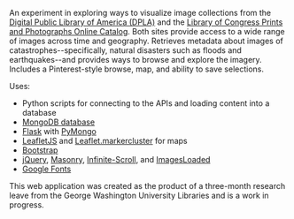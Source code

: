 An experiment in exploring ways to visualize image collections from the <a href="http://dp.la">Digital
Public Library of America (DPLA)</a> and the <a href="http://www.loc.gov/pictures">Library of Congress Prints and 
Photographs Online Catalog</a>. Both sites provide access to a wide range of images across time and geography. 
Retrieves metadata about images of catastrophes--specifically, natural disasters such as floods and earthquakes--and provides ways to browse and explore the imagery. Includes a Pinterest-style browse, map, and ability to save selections. 

Uses:
* Python scripts for connecting to the APIs and loading content into a database
* <a href="http://www.mongodb.org/">MongoDB database</a>
* <a href="http://flask.pocoo.org/docs/0.10/">Flask</a> with <a href="https://flask-pymongo.readthedocs.org/en/latest/">PyMongo</a>
* <a href="http://leafletjs.com/">LeafletJS</a> and <a href="https://github.com/Leaflet/Leaflet.markercluster">Leaflet.markercluster</a> for maps
* <a href="http://getbootstrap.com/">Bootstrap</a>
* <a href="http://jquery.com/">jQuery</a>, <a href="http://masonry.desandro.com/">Masonry</a>, <a href="https://github.com/infinite-scroll/infinite-scroll">Infinite-Scroll</a>, and <a href="http://imagesloaded.desandro.com/">ImagesLoaded</a>
* <a href="http://www.google.com/fonts">Google Fonts</a>

This web application was created as the product of a three-month research leave from the George Washington University Libraries and is a work in progress. 
 

 
